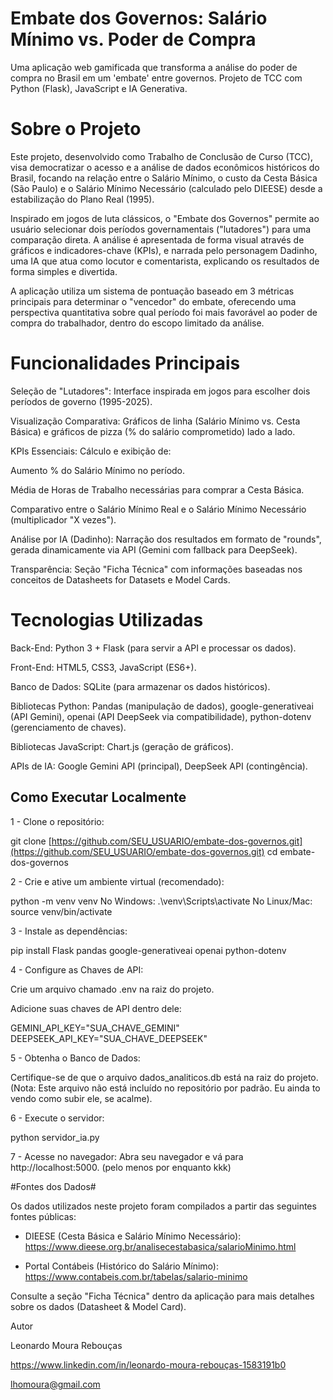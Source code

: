 # Embate dos Governos: Salário Mínimo vs. Poder de Compra 

Uma aplicação web gamificada que transforma a análise do poder de compra no Brasil em um 'embate' entre governos. Projeto de TCC com Python (Flask), JavaScript e IA Generativa.



# Sobre o Projeto

Este projeto, desenvolvido como Trabalho de Conclusão de Curso (TCC), visa democratizar o acesso e a análise de dados econômicos históricos do Brasil, focando na relação entre o Salário Mínimo, o custo da Cesta Básica (São Paulo) e o Salário Mínimo Necessário (calculado pelo DIEESE) desde a estabilização do Plano Real (1995).

Inspirado em jogos de luta clássicos, o "Embate dos Governos" permite ao usuário selecionar dois períodos governamentais ("lutadores") para uma comparação direta. A análise é apresentada de forma visual através de gráficos e indicadores-chave (KPIs), e narrada pelo personagem Dadinho, uma IA que atua como locutor e comentarista, explicando os resultados de forma simples e divertida.

A aplicação utiliza um sistema de pontuação baseado em 3 métricas principais para determinar o "vencedor" do embate, oferecendo uma perspectiva quantitativa sobre qual período foi mais favorável ao poder de compra do trabalhador, dentro do escopo limitado da análise.



# Funcionalidades Principais

Seleção de "Lutadores": Interface inspirada em jogos para escolher dois períodos de governo (1995-2025).

Visualização Comparativa: Gráficos de linha (Salário Mínimo vs. Cesta Básica) e gráficos de pizza (% do salário comprometido) lado a lado.

KPIs Essenciais: Cálculo e exibição de:

Aumento % do Salário Mínimo no período.

Média de Horas de Trabalho necessárias para comprar a Cesta Básica.

Comparativo entre o Salário Mínimo Real e o Salário Mínimo Necessário (multiplicador "X vezes").

Análise por IA (Dadinho): Narração dos resultados em formato de "rounds", gerada dinamicamente via API (Gemini com fallback para DeepSeek).

Transparência: Seção "Ficha Técnica" com informações baseadas nos conceitos de Datasheets for Datasets e Model Cards.




# Tecnologias Utilizadas

Back-End: Python 3 + Flask (para servir a API e processar os dados).

Front-End: HTML5, CSS3, JavaScript (ES6+).

Banco de Dados: SQLite (para armazenar os dados históricos).

Bibliotecas Python: Pandas (manipulação de dados), google-generativeai (API Gemini), openai (API DeepSeek via compatibilidade), python-dotenv (gerenciamento de chaves).

Bibliotecas JavaScript: Chart.js (geração de gráficos).

APIs de IA: Google Gemini API (principal), DeepSeek API (contingência).



## Como Executar Localmente

1 - Clone o repositório:

git clone [https://github.com/SEU_USUARIO/embate-dos-governos.git](https://github.com/SEU_USUARIO/embate-dos-governos.git)
cd embate-dos-governos


2 - Crie e ative um ambiente virtual (recomendado):

python -m venv venv
 No Windows:
.\venv\Scripts\activate
 No Linux/Mac:
source venv/bin/activate


3 - Instale as dependências:

pip install Flask pandas google-generativeai openai python-dotenv


4 - Configure as Chaves de API:

Crie um arquivo chamado .env na raiz do projeto.

Adicione suas chaves de API dentro dele:

GEMINI_API_KEY="SUA_CHAVE_GEMINI"
DEEPSEEK_API_KEY="SUA_CHAVE_DEEPSEEK"


5 - Obtenha o Banco de Dados:

Certifique-se de que o arquivo dados_analiticos.db está na raiz do projeto. (Nota: Este arquivo não está incluído no repositório por padrão. Eu ainda to vendo como subir ele, se acalme).

6 - Execute o servidor:

python servidor_ia.py


7 - Acesse no navegador: Abra seu navegador e vá para http://localhost:5000. (pelo menos por enquanto kkk)



#Fontes dos Dados#

Os dados utilizados neste projeto foram compilados a partir das seguintes fontes públicas:

 - DIEESE (Cesta Básica e Salário Mínimo Necessário):     https://www.dieese.org.br/analisecestabasica/salarioMinimo.html

 - Portal Contábeis (Histórico do Salário Mínimo): https://www.contabeis.com.br/tabelas/salario-minimo

Consulte a seção "Ficha Técnica" dentro da aplicação para mais detalhes sobre os dados (Datasheet & Model Card).

Autor

Leonardo Moura Rebouças

https://www.linkedin.com/in/leonardo-moura-rebouças-1583191b0

lhomoura@gmail.com
